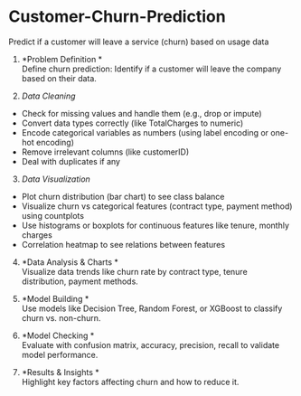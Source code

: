 # Customer-Churn-Prediction
Predict if a customer will leave a service (churn) based on usage data
1. *Problem Definition *  
   Define churn prediction: Identify if a customer will leave the company based on their data.

2.  *Data Cleaning*
- Check for missing values and handle them (e.g., drop or impute)  
- Convert data types correctly (like TotalCharges to numeric)  
- Encode categorical variables as numbers (using label encoding or one-hot encoding)  
- Remove irrelevant columns (like customerID)  
- Deal with duplicates if any

3. *Data Visualization*  
- Plot churn distribution (bar chart) to see class balance  
- Visualize churn vs categorical features (contract type, payment method) using countplots  
- Use histograms or boxplots for continuous features like tenure, monthly charges  
- Correlation heatmap to see relations between features  


 
4. *Data Analysis & Charts *  
   Visualize data trends like churn rate by contract type, tenure distribution, payment methods.

5. *Model Building *  
   Use models like Decision Tree, Random Forest, or XGBoost to classify churn vs. non-churn.

6. *Model Checking *  
   Evaluate with confusion matrix, accuracy, precision, recall to validate model performance.

7. *Results & Insights *  
   Highlight key factors affecting churn and how to reduce it.
